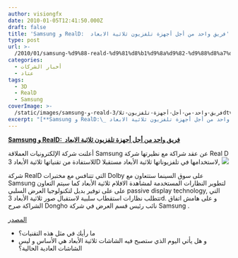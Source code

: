 ```yaml
---
author: visiongfx
date: 2010-01-05T12:41:50.000Z
draft: false
title: 'Samsung و RealD:  فريق واحد من أجل أجهزة تلفزيون ثلاثية الابعاد'
type: post
url: >-
  /2010/01/samsung-%d9%88-reald-%d9%81%d8%b1%d9%8a%d9%82-%d9%88%d8%a7%d8%ad%d8%af-%d9%85%d9%86-%d8%a3%d8%ac%d9%84-%d8%a3%d8%ac%d9%87%d8%b2%d8%a9-%d8%aa%d9%84%d9%81%d8%b2%d9%8a%d9%88%d9%86-%d8%ab%d9%84%d8%a7/
categories:
  - أخبار الشركات
  - عتاد
tags:
  - 3D
  - RealD
  - Samsung
coverImage: >-
  /static/images/samsung-و-reald-فريق-واحد-من-أجل-أجهزة-تلفزيون-ثلا/3dtv-fishes-300x289.jpg
excerpt: "[**Samsung و RealD:\_ فريق واحد من أجل أجهزة تلفزيون ثلاثية الابعاد**](https://www.it-scoop.com/2010/01/samsung-%d9%88-reald-%d9%81%d8%b1%d9%8a%d9%82-%d9%88%d8%a7%d8%ad%d8%af-%d9%85%d9%86-%d8%a3%d8%ac%d9%84-%d8%a3%d8%ac%d9%87%d8%b2%d8%a9-%d8%aa%d9%84%d9%81%d8%b2%d9%8a%d9%88%d9%86-%d8%ab%d9%84%d8%a7/)\n\nأعلنت شركة الإلكترونيات العملاقة Samsung عن عقد شراكة مع نظيرتها شركة Real D للاستفادة من تقنياتها ثلاثية الأبعاد 3D لاستخدامها في تلفزيوناتها ثلاثية الأبعاد مستقبلا, \n\nشركة RealD التي تتنافس مع"
---
```

[**Samsung و RealD:  فريق واحد من أجل أجهزة تلفزيون ثلاثية الابعاد**](https://www.it-scoop.com/2010/01/samsung-%d9%88-reald-%d9%81%d8%b1%d9%8a%d9%82-%d9%88%d8%a7%d8%ad%d8%af-%d9%85%d9%86-%d8%a3%d8%ac%d9%84-%d8%a3%d8%ac%d9%87%d8%b2%d8%a9-%d8%aa%d9%84%d9%81%d8%b2%d9%8a%d9%88%d9%86-%d8%ab%d9%84%d8%a7/)

أعلنت شركة الإلكترونيات العملاقة Samsung عن عقد شراكة مع نظيرتها شركة Real D للاستفادة من تقنياتها ثلاثية الأبعاد 3D لاستخدامها في تلفزيوناتها ثلاثية الأبعاد مستقبلا, ![](/static/images/samsung-و-reald-فريق-واحد-من-أجل-أجهزة-تلفزيون-ثلا/3dtv-fishes-300x289.jpg)

شركة RealD التي تتنافس مع مختبرات Dolby على سوق السينما ستتعاون مع Samsung لتطوير النظارات المستخدمة لمشاهدة الافلام ثلاثية الأبعاد كما سيتم التعاون على على توفير بديل لتكنولوجيا العرض السلبي passive display technology, التي تتطلب نظارات استقطاب سلبية لاستقبال صور ثلاثية الأبعاد 3d. و على هامش اتفاق الشراكة صرح Dongho نائب رئيس قسم العرض في شركة Samsung .

[المصدر](http://www.pcmag.com/article2/0,2817,2357636,00.asp)

-   ما رأيك في مثل هذه التقنيات؟
-   و هل يأتي اليوم الذي ستصبح فيه الشاشات ثلاثية الأبعاد هي الأساس و ليس الشاشات العادية الحالية؟
